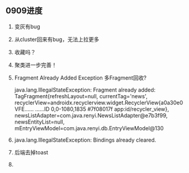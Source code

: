 ## 0909进度

1. 变灰有bug

2. 从cluster回来有bug，无法上拉更多

3. 收藏吗？

4. 聚类进一步完善！

5. Fragment Already Added Exception  多Fragment回收?

   java.lang.IllegalStateException: Fragment already added: TagFragment{refreshLayout=null, currentTag='news', recyclerView=androidx.recyclerview.widget.RecyclerView{a0a30e0 VFE...... ......ID 0,0-1080,1835 #7f08017f app:id/recycler_view}, newsListAdapter=com.java.renyi.NewsListAdapter@e7b3f99, newsEntityList=null, mEntryViewModel=com.java.renyi.db.EntryViewModel@130

   

6. java.lang.IllegalStateException: Bindings already cleared.

7. 后端去掉toast

8. 